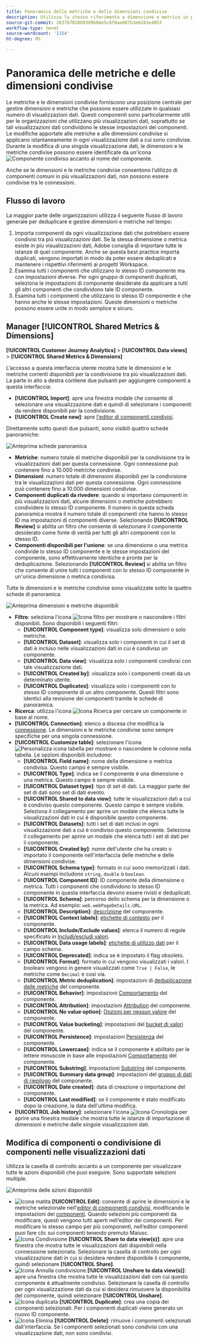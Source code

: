 ```yaml
---
title: Panoramica delle metriche e delle dimensioni condivise
description: Utilizza lo stesso riferimento a dimensione o metrica in più visualizzazioni dati.
source-git-commit: 263767028893d9b04e5c8f8ae067b3e6283e4053
workflow-type: tm+mt
source-wordcount: '1154'
ht-degree: 0%

---
```


# Panoramica delle metriche e delle dimensioni condivise

Le metriche e le dimensioni condivise forniscono una posizione centrale per gestire dimensioni e metriche che possono essere utilizzate in qualsiasi numero di visualizzazioni dati. Questi componenti sono particolarmente utili per le organizzazioni che utilizzano più visualizzazioni dati, soprattutto se tali visualizzazioni dati condividono le stesse impostazioni dei componenti. Le modifiche apportate alle metriche e alle dimensioni condivise si applicano istantaneamente in ogni visualizzazione dati a cui sono condivise. Durante la modifica di una singola visualizzazione dati, le dimensioni e le metriche condivise possono essere identificate da un&#39;icona ![Componente condiviso](/help/assets/icons/CCLibrary.svg) accanto al nome del componente.

Anche se le dimensioni e le metriche condivise consentono l’utilizzo di componenti comuni in più visualizzazioni dati, non possono essere condivise tra le connessioni.

## Flusso di lavoro

La maggior parte delle organizzazioni utilizza il seguente flusso di lavoro generale per deduplicare e gestire dimensioni e metriche nel tempo:

1. Importa componenti da ogni visualizzazione dati che potrebbero essere condivisi tra più visualizzazioni dati. Se la stessa dimensione o metrica esiste in più visualizzazioni dati, Adobe consiglia di importare tutte le istanze di quel componente. Anche se questa best practice importa duplicati, vengono importati in modo da poter essere deduplicati e mantenere i rispettivi riferimenti ai progetti Workspace.
1. Esamina tutti i componenti che utilizzano lo stesso ID componente ma con impostazioni diverse. Per ogni gruppo di componenti duplicati, seleziona le impostazioni di componente desiderate da applicare a tutti gli altri componenti che condividono tale ID componente.
1. Esamina tutti i componenti che utilizzano lo stesso ID componente e che hanno anche le stesse impostazioni. Queste dimensioni o metriche possono essere unite in modo semplice e sicuro.

## Manager [!UICONTROL Shared Metrics & Dimensions]

**[!UICONTROL Customer Journey Analytics]** > **[!UICONTROL Data views]** > **[!UICONTROL Shared Metrics & Dimensions]**

L’accesso a questa interfaccia utente mostra tutte le dimensioni e le metriche correnti disponibili per la condivisione tra più visualizzazioni dati. La parte in alto a destra contiene due pulsanti per aggiungere componenti a questa interfaccia:

* **[!UICONTROL Import]**: apre una finestra modale che consente di selezionare una visualizzazione dati e quindi di selezionare i componenti da rendere disponibili per la condivisione.
* **[!UICONTROL Create new]**: apre [l&#39;editor di componenti condivisi](shared-component-editor.md).

Direttamente sotto questi due pulsanti, sono visibili quattro schede panoramiche:

![Anteprima schede panoramica](assets/overview-cards.png)

* **Metriche**: numero totale di metriche disponibili per la condivisione tra le visualizzazioni dati per questa connessione. Ogni connessione può contenere fino a 10.000 metriche condivise.
* **Dimensioni**: numero totale di dimensioni disponibili per la condivisione tra le visualizzazioni dati per questa connessione. Ogni connessione può contenere fino a 10.000 dimensioni condivise.
* **Componenti duplicati da rivedere**: quando si importano componenti in più visualizzazioni dati, alcune dimensioni o metriche potrebbero condividere lo stesso ID componente. Il numero in questa scheda panoramica mostra il numero totale di componenti che hanno lo stesso ID ma impostazioni di componenti diverse. Selezionando **[!UICONTROL Review]** si abilita un filtro che consente di selezionare il componente desiderato come fonte di verità per tutti gli altri componenti con lo stesso ID.
* **Componenti disponibili per l&#39;unione**: se una dimensione o una metrica condivide lo stesso ID componente e le stesse impostazioni del componente, sono effettivamente identiche e pronte per la deduplicazione. Selezionando **[!UICONTROL Review]** si abilita un filtro che consente di unire tutti i componenti con lo stesso ID componente in un&#39;unica dimensione o metrica condivisa.

Tutte le dimensioni e le metriche condivise sono visualizzate sotto le quattro schede di panoramica.

![Anteprima dimensioni e metriche disponibili](assets/shared-metrics-dimensions.png)

* **Filtro**: seleziona l&#39;icona ![Icona filtro](../../assets/icons/Filter.svg) per mostrare o nascondere i filtri disponibili. Sono disponibili i seguenti filtri:
   * **[!UICONTROL Component type]**: visualizza solo dimensioni o solo metriche.
   * **[!UICONTROL Dataset]**: visualizza solo i componenti in cui il set di dati è incluso nelle visualizzazioni dati in cui è condiviso un componente.
   * **[!UICONTROL Data view]**: visualizza solo i componenti condivisi con tale visualizzazione dati.
   * **[!UICONTROL Created by]**: visualizza solo i componenti creati da un determinato utente.
   * **[!UICONTROL Duplicates]**: visualizza solo i componenti con lo stesso ID componente di un altro componente. Questi filtri sono identici alla revisione dei componenti tramite le schede di panoramica.
* **Ricerca**: utilizza l&#39;icona ![Icona Ricerca](../../assets/icons/Search.svg) per cercare un componente in base al nome.
* **[!UICONTROL Connection]**: elenco a discesa che modifica la [connessione](/help/connections/overview.md). Le dimensioni e le metriche condivise sono sempre specifiche per una singola connessione.
* **[!UICONTROL Customize table]**: selezionare l&#39;icona ![Personalizza icona tabella](/help/assets/icons/ColumnSetting.svg) per mostrare o nascondere le colonne nella tabella. Le opzioni disponibili includono:
   * **[!UICONTROL Field name]**: nome della dimensione o metrica condivisa. Questo campo è sempre visibile.
   * **[!UICONTROL Type]**: indica se il componente è una dimensione o una metrica. Questo campo è sempre visibile.
   * **[!UICONTROL Dataset type]**: tipo di set di dati. La maggior parte dei set di dati sono set di dati evento.
   * **[!UICONTROL Shared to data view]**: tutte le visualizzazioni dati a cui è condiviso questo componente. Questo campo è sempre visibile. Seleziona il collegamento per aprire un modale che elenca tutte le visualizzazioni dati in cui è disponibile questo componente.
   * **[!UICONTROL Datasets]**: tutti i set di dati inclusi in ogni visualizzazione dati a cui è condiviso questo componente. Seleziona il collegamento per aprire un modale che elenca tutti i set di dati per il componente.
   * **[!UICONTROL Created by]**: nome dell&#39;utente che ha creato o importato il componente nell&#39;interfaccia delle metriche e delle dimensioni condivise.
   * **[!UICONTROL Schema type]**: formato in cui sono memorizzati i dati. Alcuni esempi includono `string`, `double` o `boolean`.
   * **[!UICONTROL Component ID]**: ID componente della dimensione o metrica. Tutti i componenti che condividono lo stesso ID componente in questa interfaccia devono essere rivisti e deduplicati.
   * **[!UICONTROL Schema]**: percorso dello schema per la dimensione o la metrica. Ad esempio: `web.webPageDetails.URL`.
   * **[!UICONTROL Description]**: [descrizione](/help/data-views/component-settings/overview.md) del componente.
   * **[!UICONTROL Context labels]**: [etichette di contesto](/help/data-views/component-settings/overview.md) per il componente.
   * **[!UICONTROL Include/Exclude values]**: elenca il numero di regole specificato in [Includi/escludi valori](/help/data-views/component-settings/include-exclude-values.md).
   * **[!UICONTROL Data usage labels]**: [etichette di utilizzo dati](https://experienceleague.adobe.com/en/docs/experience-platform/data-governance/labels/overview) per il campo schema.
   * **[!UICONTROL Deprecated]**: indica se è impostato il flag obsoleto.
   * **[!UICONTROL Format]**: formato in cui vengono visualizzati i valori. I booleani vengono in genere visualizzati come `True | False`, le metriche come `Decimal` e così via.
   * **[!UICONTROL Metric deduplication]**: impostazioni di [deduplicazione delle metriche](/help/data-views/component-settings/metric-deduplication.md) del componente.
   * **[!UICONTROL Behavior]**: impostazioni [Comportamento](/help/data-views/component-settings/behavior.md) del componente.
   * **[!UICONTROL Attribution]**: impostazioni [Attribution](/help/data-views/component-settings/attribution.md) del componente.
   * **[!UICONTROL No value option]**: [Opzioni per nessun valore](/help/data-views/component-settings/no-value-options.md) del componente.
   * **[!UICONTROL Value bucketing]**: impostazioni del [bucket di valori](/help/data-views/component-settings/value-bucketing.md) del componente.
   * **[!UICONTROL Persistence]**: impostazioni [Persistenza](/help/data-views/component-settings/persistence.md) del componente.
   * **[!UICONTROL Lowercase]**: indica se il componente è abilitato per le lettere minuscole in base alle impostazioni [Comportamento](/help/data-views/component-settings/behavior.md) del componente.
   * **[!UICONTROL Substring]**: impostazioni [Substring](/help/data-views/component-settings/substring.md) del componente.
   * **[!UICONTROL Summary data group]**: impostazioni del [gruppo di dati di riepilogo](/help/data-views/component-settings/summary-data-group.md) del componente.
   * **[!UICONTROL Date created]**: data di creazione o importazione del componente.
   * **[!UICONTROL Last modified]**: se il componente è stato modificato dopo la creazione, la data dell&#39;ultima modifica.
* **[!UICONTROL Job history]**: selezionare l&#39;icona ![Icona Cronologia](/help/assets/icons/History.svg) per aprire una finestra modale che mostra tutte le istanze di importazione di dimensioni e metriche dalle singole visualizzazioni dati.

## Modifica di componenti o condivisione di componenti nelle visualizzazioni dati

Utilizza la casella di controllo accanto a un componente per visualizzare tutte le azioni disponibili che puoi eseguire. Sono supportate selezioni multiple.

![Anteprima delle azioni disponibili](assets/smd-actions.png)

* ![Icona matita](/help/assets/icons/Edit.svg) **[!UICONTROL Edit]**: consente di aprire le dimensioni e le metriche selezionate nell&#39;[editor di componenti condivisi](shared-component-editor.md), modificando le impostazioni dei [componenti](/help/data-views/component-settings/overview.md). Quando selezioni più componenti da modificare, questi vengono tutti aperti nell’editor dei componenti. Per modificare lo stesso campo per più componenti, nell’editor componenti puoi fare clic sui componenti tenendo premuto Maiusc.
* ![Icona Condivisione](/help/assets/icons/Share.svg) **[!UICONTROL Share to data view(s)]**: apre una finestra che mostra tutte le visualizzazioni dati disponibili nella connessione selezionata. Selezionare la casella di controllo per ogni visualizzazione dati in cui si desidera rendere disponibile il componente, quindi selezionare **[!UICONTROL Share]**.
* ![Icona Annulla condivisione](/help/assets/icons/SaveTo.svg) **[!UICONTROL Unshare to data view(s)]**: apre una finestra che mostra tutte le visualizzazioni dati con cui questo componente è attualmente condiviso. Selezionare la casella di controllo per ogni visualizzazione dati da cui si desidera rimuovere la disponibilità del componente, quindi selezionare **[!UICONTROL Unshare]**.
* ![Icona duplicata](/help/assets/icons/Copy.svg) **[!UICONTROL Duplicate]**: crea una copia dei componenti selezionati. Per i componenti duplicati viene generato un nuovo ID componente.
* ![Icona Elimina](/help/assets/icons/Delete.svg) **[!UICONTROL Delete]**: rimuove i componenti selezionati dall&#39;interfaccia. Se i componenti selezionati sono condivisi con una visualizzazione dati, non sono condivisi.
